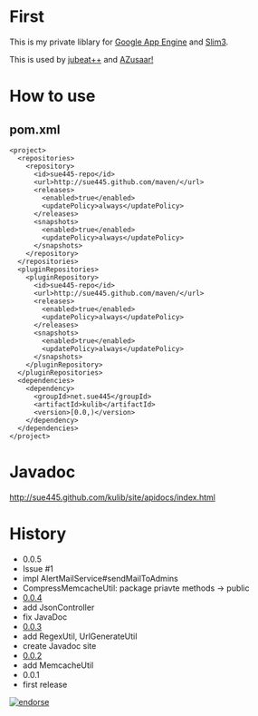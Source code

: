 # First
This is my private liblary for [Google App Engine](http://code.google.com/intl/en/appengine/) and [Slim3](https://sites.google.com/site/slim3appengine/).

This is used by [jubeat++](http://jubeatplusplus.appspot.com/) and [AZusaar!](http://azusaar.appspot.com/)

# How to use
## pom.xml
    <project>
      <repositories>
        <repository>
          <id>sue445-repo</id>
          <url>http://sue445.github.com/maven/</url>
          <releases>
            <enabled>true</enabled>
            <updatePolicy>always</updatePolicy>
          </releases>
          <snapshots>
            <enabled>true</enabled>
            <updatePolicy>always</updatePolicy>
          </snapshots>
        </repository>
      </repositories>
      <pluginRepositories>
        <pluginRepository>
          <id>sue445-repo</id>
          <url>http://sue445.github.com/maven/</url>
          <releases>
            <enabled>true</enabled>
            <updatePolicy>always</updatePolicy>
          </releases>
          <snapshots>
            <enabled>true</enabled>
            <updatePolicy>always</updatePolicy>
          </snapshots>
        </pluginRepository>
      </pluginRepositories>
      <dependencies>
        <dependency>
          <groupId>net.sue445</groupId>
          <artifactId>kulib</artifactId>
          <version>[0.0,)</version>
        </dependency>
      </dependencies>
    </project>

# Javadoc
http://sue445.github.com/kulib/site/apidocs/index.html

# History
* 0.0.5
 * Issue #1
 * impl AlertMailService#sendMailToAdmins
 * CompressMemcacheUtil: package priavte methods -> public
* [0.0.4](https://github.com/sue445/kulib/commit/5192c5636d08d67e5b193e0f0af113dd2f45edc7)
 * add JsonController
 * fix JavaDoc
* [0.0.3](https://github.com/sue445/kulib/commit/0a956220db35fef8124af3246d2e533198ee6dcd)
 * add RegexUtil, UrlGenerateUtil
 * create Javadoc site
* [0.0.2](https://github.com/sue445/kulib/commit/442d2612a7a42f7a7e416b0bf9ff8a4bbbe7e4d9)
 * add MemcacheUtil
* 0.0.1
 * first release

[![endorse](http://api.coderwall.com/sue445/endorsecount.png)](http://coderwall.com/sue445)
